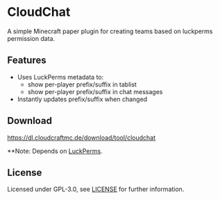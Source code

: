 # CloudChat

A simple Minecraft paper plugin for creating teams based on luckperms permission data.

## Features

- Uses LuckPerms metadata to:
  - show per-player prefix/suffix in tablist
  - show per-player prefix/suffix in chat messages
- Instantly updates prefix/suffix when changed

## Download

https://dl.cloudcraftmc.de/download/tool/cloudchat

**Note: Depends on [LuckPerms](https://luckperms.net/).

## License

Licensed under GPL-3.0, see [LICENSE](./LICENSE) for further information.
